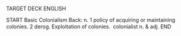 TARGET DECK
ENGLISH

START
Basic
Colonialism
Back: n. 1 policy of acquiring or maintaining colonies. 2 derog. Exploitation of colonies.  colonialist n. & adj.
END
